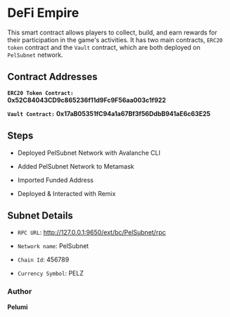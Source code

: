 # DeFi Empire

This smart contract allows players to collect, build, and earn rewards for their participation in the game's activities. It has two main contracts, `ERC20 token` contract and the `Vault` contract, which are both deployed on `PelSubnet` network.

## Contract Addresses

**`ERC20 Token Contract:`** **0x52C84043CD9c865236f11d9Fc9F56aa003c1f922**

**`Vault Contract:`** **0x17aB05351fC94a1a67Bf3f56DdbB941aE6c63E25**

## Steps

- Deployed PelSubnet Network with Avalanche CLI

- Added PelSubnet Network to Metamask

- Imported Funded Address

- Deployed & Interacted with Remix


## Subnet Details

- `RPC URL`: http://127.0.0.1:9650/ext/bc/PelSubnet/rpc

- `Network name`: PelSubnet

- `Chain Id`: 456789

- `Currency Symbol`: PELZ


### Author

**Pelumi**
